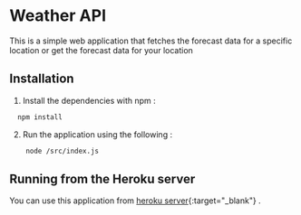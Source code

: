 
# Weather API

This is a simple web application that fetches the forecast data for 
a specific location or get the forecast data for your location




## Installation

1. Install the dependencies with npm :

```bash
  npm install 
```
2. Run the application using the following :
```bash
    node /src/index.js
```
## Running from the Heroku server

You can use this application from [heroku server](https://andrew-anter-weather-app.herokuapp.com/){:target="\_blank"} .
